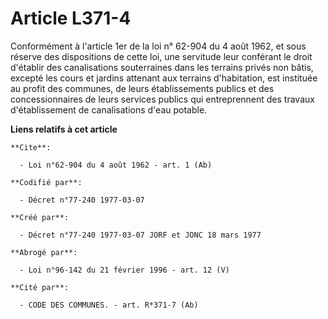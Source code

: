 # Article L371-4

Conformément à l'article 1er de la loi n° 62-904 du 4 août 1962, et sous réserve des dispositions de cette loi, une servitude
leur conférant le droit d'établir des canalisations souterraines dans les terrains privés non bâtis, excepté les cours et
jardins attenant aux terrains d'habitation, est instituée au profit des communes, de leurs établissements publics et des
concessionnaires de leurs services publics qui entreprennent des travaux d'établissement de canalisations d'eau potable.

**Liens relatifs à cet article**

	**Cite**:

	  - Loi n°62-904 du 4 août 1962 - art. 1 (Ab)

	**Codifié par**:

	  - Décret n°77-240 1977-03-07

	**Créé par**:

	  - Décret n°77-240 1977-03-07 JORF et JONC 18 mars 1977

	**Abrogé par**:

	  - Loi n°96-142 du 21 février 1996 - art. 12 (V)

	**Cité par**:

	  - CODE DES COMMUNES. - art. R*371-7 (Ab)
